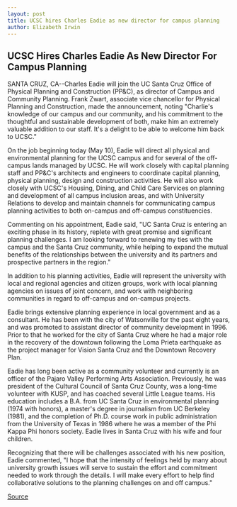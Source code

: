 ```yaml
---
layout: post
title: UCSC hires Charles Eadie as new director for campus planning
author: Elizabeth Irwin
---
```


## UCSC Hires Charles Eadie As New Director For Campus Planning

SANTA CRUZ, CA--Charles Eadie will join the UC Santa Cruz Office of Physical Planning and Construction (PP&C), as director of Campus and Community Planning. Frank Zwart, associate vice chancellor for Physical Planning and Construction, made the announcement, noting "Charlie's knowledge of our campus and our community, and his commitment to the thoughtful and sustainable development of both, make him an extremely valuable addition to our staff. It's a delight to be able to welcome him back to UCSC."

On the job beginning today (May 10), Eadie will direct all physical and environmental planning for the UCSC campus and for several of the off-campus lands managed by UCSC. He will work closely with capital planning staff and PP&C's architects and engineers to coordinate capital planning, physical planning, design and construction activities. He will also work closely with UCSC's Housing, Dining, and Child Care Services on planning and development of all campus inclusion areas, and with University Relations to develop and maintain channels for communicating campus planning activities to both on-campus and off-campus constituencies.

Commenting on his appointment, Eadie said, "UC Santa Cruz is entering an exciting phase in its history, replete with great promise and significant planning challenges. I am looking forward to renewing my ties with the campus and the Santa Cruz community, while helping to expand the mutual benefits of the relationships between the university and its partners and prospective partners in the region."

In addition to his planning activities, Eadie will represent the university with local and regional agencies and citizen groups, work with local planning agencies on issues of joint concern, and work with neighboring communities in regard to off-campus and on-campus projects.

Eadie brings extensive planning experience in local government and as a consultant. He has been with the city of Watsonville for the past eight years, and was promoted to assistant director of community development in 1996. Prior to that he worked for the city of Santa Cruz where he had a major role in the recovery of the downtown following the Loma Prieta earthquake as the project manager for Vision Santa Cruz and the Downtown Recovery Plan.

Eadie has long been active as a community volunteer and currently is an officer of the Pajaro Valley Performing Arts Association. Previously, he was president of the Cultural Council of Santa Cruz County, was a long-time volunteer with KUSP, and has coached several Little League teams. His education includes a B.A. from UC Santa Cruz in environmental planning (1974 with honors), a master's degree in journalism from UC Berkeley (1981), and the completion of Ph.D. course work in public administration from the University of Texas in 1986 where he was a member of the Phi Kappa Phi honors society. Eadie lives in Santa Cruz with his wife and four children.

Recognizing that there will be challenges associated with his new position, Eadie commented, "I hope that the intensity of feelings held by many about university growth issues will serve to sustain the effort and commitment needed to work through the details. I will make every effort to help find collaborative solutions to the planning challenges on and off campus."

[Source](http://www1.ucsc.edu/news_events/press_releases/archive/98-99/05-99/0599-eadie.htm "Permalink to Eadie named new campus planning director")